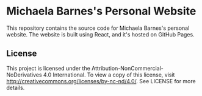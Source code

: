 # Michaela Barnes's Personal Website

This repository contains the source code for Michaela Barnes's personal website. The website is built using React, and it's hosted on GitHub Pages.

## License

This project is licensed under the Attribution-NonCommercial-NoDerivatives 4.0 International. To view a copy of this license, visit http://creativecommons.org/licenses/by-nc-nd/4.0/. See LICENSE for more details. 

